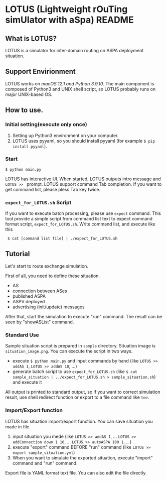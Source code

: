 # LOTUS (Lightweight rOuTing simUlator with aSpa) README

## What is LOTUS?

LOTUS is a simulator for inter-domain routing on ASPA deployment situation.

## Support Envirionment

LOTUS works on *macOS 12.1 and Python 3.9.10*.
The main component is composed of Python3 and UNIX shell script, so LOTUS probably runs on major UNIX-based OS.

## How to use.

### Initial setting(execute only once)

1. Setting up Python3 environment on your computer.
2. LOTUS uses pyyaml, so you should install pyyaml (for example `$ pip install pyyaml`).

### Start

`$ python main.py `

LOTUS has interactive UI.
When started, LOTUS outputs intro message and `LOTUS >> ` prompt.
LOTUS support command Tab completion.
If you want to get command list, please pless Tab key twice.

### `expect_for_LOTUS.sh` Script

If you want to execute batch processing, please use `expect` command.
This tool provide a simple script from command list text to expect command format script, `expect_for_LOTUS.sh`.
Write command list, and execute like this

` $ cat [command list file] | ./expect_for_LOTUS.sh`

## Tutorial

Let's start to route exchange simulation.

First of all, you need to define these situation.

 - AS
 - connection between ASes
 - published ASPA
 - ASPV deployed
 - advertising (init/update) messages

After that, start the simulation to execute "run" command.
The result can be seen by "showASList" command.

### Standard Use

Sample situation script is prepared in `sample` directory.
Situation image is `situation_image.png`.
You can execute the script in two ways.

 - execute `$ python main.py` and input commands by hand (like `LOTUS >> addAS 1`, `LOTUS >> addAS 10`, ...)
 - generate batch script to use `expect_for_LOTUS.sh` (like `$ cat sample_situation | ../expect_for_LOTUS.sh > sample_situation.sh`) and execute it

All output is printed to standard output, so if you want to correct simulation result, use shell redirect function or export to a file command like `tee`.

### Import/Export function

LOTUS has situation import/export function.
You can save situation you made in file.

1. input situation you mede (like `LOTUS >> addAS 1`, ... `LOTUS >> addConnection down 1 10`, ... `LOTUS >> autoASPA 100 1`, ...)
2. execute "export" command BEFORE "run" command (like `LOTUS >> export sample_situation.yml`)
3. When you want to simulate the exported situation, execute "import" command and "run" command.

Export file is YAML format text file.
You can also edit the file directly.
